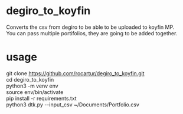 # degiro_to_koyfin
Converts the csv from degiro to be able to be uploaded to koyfin MP.  
You can pass multiple portifolios, they are going to be added together.  


# usage
git clone https://github.com/rocartur/degiro_to_koyfin.git  
cd degiro_to_koyfin  
python3 -m venv env  
source env/bin/activate  
pip install -r requirements.txt  
python3 dtk.py --input_csv ~/Documents/Portfolio.csv  
